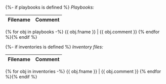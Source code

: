 {%- if playbooks is defined %}
*Playbooks:*

| Filename | Comment
-----------|--------
{% for obj in playbooks -%}
{{ obj.fname }} | {{ obj.comment }} 
{% endfor %}{% endif %}

{%- if inventories is defined %}
*Inventory files:*

| Filename | Comment
-----------|--------
{% for obj in inventories -%}
{{ obj.fname }} | {{ obj.comment }}
{% endfor %}{% endif %}


